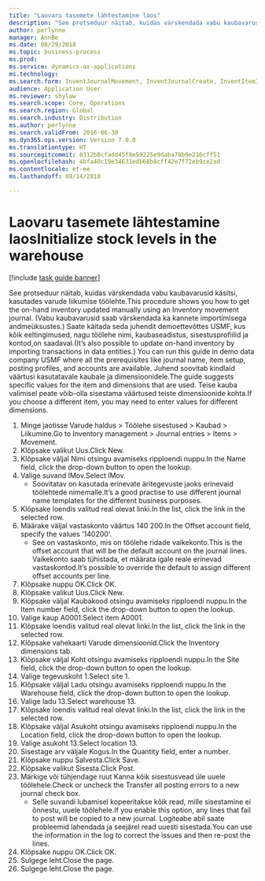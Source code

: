 ```yaml
--- 
title: "Laovaru tasemete lähtestamine laos"
description: "See protseduur näitab, kuidas värskendada vabu kaubavarusid käsitsi, kasutades varude liikumise töölehte."
author: perlynne
manager: AnnBe
ms.date: 08/29/2018
ms.topic: business-process
ms.prod: 
ms.service: dynamics-ax-applications
ms.technology: 
ms.search.form: InventJournalMovement, InventJournalCreate, InventItemIdLookupSimple, InventLocationIdLookup, WMSLocationIdLookup
audience: Application User
ms.reviewer: shylaw
ms.search.scope: Core, Operations
ms.search.region: Global
ms.search.industry: Distribution
ms.author: perlynne
ms.search.validFrom: 2016-06-30
ms.dyn365.ops.version: Version 7.0.0
ms.translationtype: HT
ms.sourcegitcommit: 0312b8cfadd45f8e59225e9daba78b9e216cff51
ms.openlocfilehash: 4bfa40c19e34631edb68b8cff42e7f72eb9ce2ad
ms.contentlocale: et-ee
ms.lasthandoff: 09/14/2018

---
```

# <a name="initialize-stock-levels-in-the-warehouse"></a><span data-ttu-id="36436-103">Laovaru tasemete lähtestamine laos</span><span class="sxs-lookup"><span data-stu-id="36436-103">Initialize stock levels in the warehouse</span></span>

[!include [task guide banner](../../includes/task-guide-banner.md)]

<span data-ttu-id="36436-104">See protseduur näitab, kuidas värskendada vabu kaubavarusid käsitsi, kasutades varude liikumise töölehte.</span><span class="sxs-lookup"><span data-stu-id="36436-104">This procedure shows you how to get the on-hand inventory updated manually using an Inventory movement journal.</span></span> <span data-ttu-id="36436-105">(Vabu kaubavarusid saab värskendada ka kannete importimisega andmeüksustes.) Saate käitada seda juhendit demoettevõttes USMF, kus kõik eeltingimused, nagu töölehe nimi, kaubaseadistus, sisestusprofiilid ja kontod,on saadaval.</span><span class="sxs-lookup"><span data-stu-id="36436-105">(It’s also possible to update on-hand inventory by importing transactions in data entities.) You can run this guide in demo data company USMF where all the prerequisites like journal name, item setup, posting profiles, and accounts are available.</span></span> <span data-ttu-id="36436-106">Juhend soovitab kindlaid väärtusi kasutatavale kaubale ja dimensioonidele.</span><span class="sxs-lookup"><span data-stu-id="36436-106">The guide suggests specific values for the item and dimensions that are used.</span></span> <span data-ttu-id="36436-107">Teise kauba valimisel peate võib-olla sisestama väärtused teiste dimensioonide kohta.</span><span class="sxs-lookup"><span data-stu-id="36436-107">If you choose a different item, you may need to enter values for different dimensions.</span></span>

1. <span data-ttu-id="36436-108">Minge jaotisse Varude haldus > Töölehe sisestused > Kaubad > Liikumine.</span><span class="sxs-lookup"><span data-stu-id="36436-108">Go to Inventory management > Journal entries > Items > Movement.</span></span>
2. <span data-ttu-id="36436-109">Klõpsake valikut Uus.</span><span class="sxs-lookup"><span data-stu-id="36436-109">Click New.</span></span>
3. <span data-ttu-id="36436-110">Klõpsake väljal Nimi otsingu avamiseks ripploendi nuppu.</span><span class="sxs-lookup"><span data-stu-id="36436-110">In the Name field, click the drop-down button to open the lookup.</span></span>
4. <span data-ttu-id="36436-111">Valige suvand IMov.</span><span class="sxs-lookup"><span data-stu-id="36436-111">Select IMov.</span></span>
    * <span data-ttu-id="36436-112">Soovitatav on kasutada erinevate äritegevuste jaoks erinevaid töölehtede nimemalle.</span><span class="sxs-lookup"><span data-stu-id="36436-112">It’s a good practise to use different journal name templates for the different business purposes.</span></span>  
5. <span data-ttu-id="36436-113">Klõpsake loendis valitud real olevat linki.</span><span class="sxs-lookup"><span data-stu-id="36436-113">In the list, click the link in the selected row.</span></span>
6. <span data-ttu-id="36436-114">Määrake väljal vastaskonto väärtus 140 200.</span><span class="sxs-lookup"><span data-stu-id="36436-114">In the Offset account field, specify the values '140200'.</span></span>
    * <span data-ttu-id="36436-115">See on vastaskonto, mis on töölehe ridade vaikekonto.</span><span class="sxs-lookup"><span data-stu-id="36436-115">This is the offset account that will be the default account on the journal lines.</span></span> <span data-ttu-id="36436-116">Vaikekonto saab tühistada, et määrata igale reale erinevad vastaskontod.</span><span class="sxs-lookup"><span data-stu-id="36436-116">It’s possible to override the default to assign different offset accounts per line.</span></span>  
7. <span data-ttu-id="36436-117">Klõpsake nuppu OK.</span><span class="sxs-lookup"><span data-stu-id="36436-117">Click OK.</span></span>
8. <span data-ttu-id="36436-118">Klõpsake valikut Uus.</span><span class="sxs-lookup"><span data-stu-id="36436-118">Click New.</span></span>
9. <span data-ttu-id="36436-119">Klõpsake väljal Kaubakood otsingu avamiseks ripploendi nuppu.</span><span class="sxs-lookup"><span data-stu-id="36436-119">In the Item number field, click the drop-down button to open the lookup.</span></span>
10. <span data-ttu-id="36436-120">Valige kaup A0001.</span><span class="sxs-lookup"><span data-stu-id="36436-120">Select item A0001.</span></span>
11. <span data-ttu-id="36436-121">Klõpsake loendis valitud real olevat linki.</span><span class="sxs-lookup"><span data-stu-id="36436-121">In the list, click the link in the selected row.</span></span>
12. <span data-ttu-id="36436-122">Klõpsake vahekaarti Varude dimensioonid.</span><span class="sxs-lookup"><span data-stu-id="36436-122">Click the Inventory dimensions tab.</span></span>
13. <span data-ttu-id="36436-123">Klõpsake väljal Koht otsingu avamiseks ripploendi nuppu.</span><span class="sxs-lookup"><span data-stu-id="36436-123">In the Site field, click the drop-down button to open the lookup.</span></span>
14. <span data-ttu-id="36436-124">Valige tegevuskoht 1.</span><span class="sxs-lookup"><span data-stu-id="36436-124">Select site 1.</span></span>
15. <span data-ttu-id="36436-125">Klõpsake väljal Ladu otsingu avamiseks ripploendi nuppu.</span><span class="sxs-lookup"><span data-stu-id="36436-125">In the Warehouse field, click the drop-down button to open the lookup.</span></span>
16. <span data-ttu-id="36436-126">Valige ladu 13.</span><span class="sxs-lookup"><span data-stu-id="36436-126">Select warehouse 13.</span></span>
17. <span data-ttu-id="36436-127">Klõpsake loendis valitud real olevat linki.</span><span class="sxs-lookup"><span data-stu-id="36436-127">In the list, click the link in the selected row.</span></span>
18. <span data-ttu-id="36436-128">Klõpsake väljal Asukoht otsingu avamiseks ripploendi nuppu.</span><span class="sxs-lookup"><span data-stu-id="36436-128">In the Location field, click the drop-down button to open the lookup.</span></span>
19. <span data-ttu-id="36436-129">Valige asukoht 13.</span><span class="sxs-lookup"><span data-stu-id="36436-129">Select location 13.</span></span>
20. <span data-ttu-id="36436-130">Sisestage arv väljale Kogus.</span><span class="sxs-lookup"><span data-stu-id="36436-130">In the Quantity field, enter a number.</span></span>
21. <span data-ttu-id="36436-131">Klõpsake nuppu Salvesta.</span><span class="sxs-lookup"><span data-stu-id="36436-131">Click Save.</span></span>
22. <span data-ttu-id="36436-132">Klõpsake valikut Sisesta.</span><span class="sxs-lookup"><span data-stu-id="36436-132">Click Post.</span></span>
23. <span data-ttu-id="36436-133">Märkige või tühjendage ruut Kanna kõik sisestusvead üle uuele töölehele.</span><span class="sxs-lookup"><span data-stu-id="36436-133">Check or uncheck the Transfer all posting errors to a new journal check box.</span></span>
    * <span data-ttu-id="36436-134">Selle suvandi lubamisel kopeeritakse kõik read, mille sisestamine ei õnnestu, uuele töölehele.</span><span class="sxs-lookup"><span data-stu-id="36436-134">If you enable this option, any lines that fail to post will be copied to a new journal.</span></span> <span data-ttu-id="36436-135">Logiteabe abil saate probleemid lahendada ja seejärel read uuesti sisestada.</span><span class="sxs-lookup"><span data-stu-id="36436-135">You can use the information in the log to correct the issues and then re-post the lines.</span></span>  
24. <span data-ttu-id="36436-136">Klõpsake nuppu OK.</span><span class="sxs-lookup"><span data-stu-id="36436-136">Click OK.</span></span>
25. <span data-ttu-id="36436-137">Sulgege leht.</span><span class="sxs-lookup"><span data-stu-id="36436-137">Close the page.</span></span>
26. <span data-ttu-id="36436-138">Sulgege leht.</span><span class="sxs-lookup"><span data-stu-id="36436-138">Close the page.</span></span>


